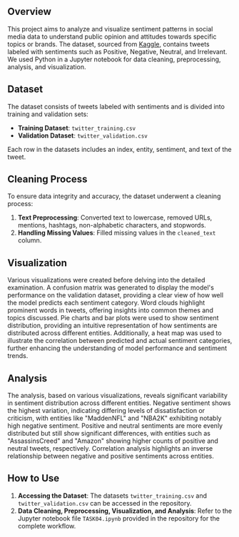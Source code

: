 ## Overview
This project aims to analyze and visualize sentiment patterns in social media data to understand public opinion and attitudes towards specific topics or brands. The dataset, sourced from [Kaggle](https://www.kaggle.com/datasets/danishmubashar/twitter-sentiment-generator-model), contains tweets labeled with sentiments such as Positive, Negative, Neutral, and Irrelevant. We used Python in a Jupyter notebook for data cleaning, preprocessing, analysis, and visualization.

## Dataset
The dataset consists of tweets labeled with sentiments and is divided into training and validation sets:
- **Training Dataset**: `twitter_training.csv`
- **Validation Dataset**: `twitter_validation.csv`

Each row in the datasets includes an index, entity, sentiment, and text of the tweet.

## Cleaning Process
To ensure data integrity and accuracy, the dataset underwent a cleaning process:
1. **Text Preprocessing**: Converted text to lowercase, removed URLs, mentions, hashtags, non-alphabetic characters, and stopwords.
2. **Handling Missing Values**: Filled missing values in the `cleaned_text` column. 

## Visualization
Various visualizations were created before delving into the detailed examination. A confusion matrix was generated to display the model's performance on the validation dataset, providing a clear view of how well the model predicts each sentiment category. Word clouds highlight prominent words in tweets, offering insights into common themes and topics discussed. Pie charts and bar plots were used to show sentiment distribution, providing an intuitive representation of how sentiments are distributed across different entities. Additionally, a heat map was used to illustrate the correlation between predicted and actual sentiment categories, further enhancing the understanding of model performance and sentiment trends.

## Analysis
The analysis, based on various visualizations, reveals significant variability in sentiment distribution across different entities. Negative sentiment shows the highest variation, indicating differing levels of dissatisfaction or criticism, with entities like "MaddenNFL" and "NBA2K" exhibiting notably high negative sentiment. Positive and neutral sentiments are more evenly distributed but still show significant differences, with entities such as "AssassinsCreed" and "Amazon" showing higher counts of positive and neutral tweets, respectively. Correlation analysis highlights an inverse relationship between negative and positive sentiments across entities.

## How to Use
1. **Accessing the Dataset**: The datasets `twitter_training.csv` and `twitter_validation.csv` can be accessed in the repository.
2. **Data Cleaning, Preprocessing, Visualization, and Analysis**: Refer to the Jupyter notebook file `TASK04.ipynb` provided in the repository for the complete workflow.
